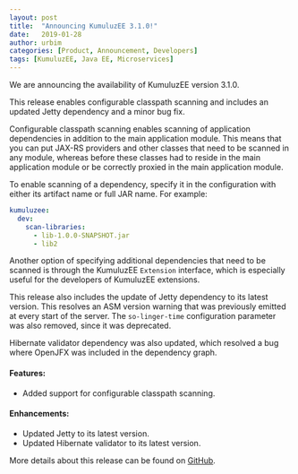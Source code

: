 ```yaml
---
layout: post
title:  "Announcing KumuluzEE 3.1.0!"
date:   2019-01-28
author: urbim
categories: [Product, Announcement, Developers]
tags: [KumuluzEE, Java EE, Microservices]
---
```


We are announcing the availability of KumuluzEE version 3.1.0.

This release enables configurable classpath scanning and includes an updated Jetty dependency and a minor bug fix.

Configurable classpath scanning enables scanning of application dependencies in addition to the main application module.
This means that you can put JAX-RS providers and other classes that need to be scanned in any module, whereas before
these classes had to reside in the main application module or be correctly proxied in the main application module.

<!--more-->

To enable scanning of a dependency, specify it in the configuration with either its artifact name or full JAR name.
For example:

```yaml
kumuluzee:
  dev:
    scan-libraries:
      - lib-1.0.0-SNAPSHOT.jar
      - lib2
```

Another option of specifying additional dependencies that need to be scanned is through the KumuluzEE `Extension`
interface, which is especially useful for the developers of KumuluzEE extensions.

This release also includes the update of Jetty dependency to its latest version. This resolves an ASM version warning
that was previously emitted at every start of the server. The `so-linger-time` configuration parameter was also
removed, since it was deprecated.

Hibernate validator dependency was also updated, which resolved a bug where OpenJFX was included in the dependency
graph.

#### Features:

- Added support for configurable classpath scanning.

#### Enhancements:

- Updated Jetty to its latest version.
- Updated Hibernate validator to its latest version.


More details about this release can be found on [GitHub](https://github.com/kumuluz/kumuluzee/releases/tag/v3.1.0).
